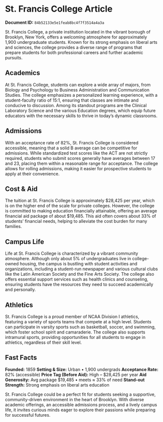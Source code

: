 # St. Francis College Article

**Document ID:** `84b52133e5e1feab8bc4f7f3514a4a3a`

St. Francis College, a private institution located in the vibrant borough of Brooklyn, New York, offers a welcoming atmosphere for approximately 1,900 undergraduate students. Known for its strong emphasis on liberal arts and sciences, the college provides a diverse range of programs that prepare students for both professional careers and further academic pursuits.

## Academics
At St. Francis College, students can explore a wide array of majors, from Biology and Psychology to Business Administration and Communication Studies. The college emphasizes a personalized learning experience, with a student-faculty ratio of 15:1, ensuring that classes are intimate and conducive to discussion. Among its standout programs are the Clinical Laboratory Science and the various Education degrees, which equip future educators with the necessary skills to thrive in today’s dynamic classrooms.

## Admissions
With an acceptance rate of 82%, St. Francis College is considered accessible, meaning that a solid B average can be competitive for admissions. While standardized test scores like the ACT are not strictly required, students who submit scores generally have averages between 17 and 23, placing them within a reasonable range for acceptance. The college allows for rolling admissions, making it easier for prospective students to apply at their convenience.

## Cost & Aid
The tuition at St. Francis College is approximately $28,425 per year, which is on the higher end of the scale for private colleges. However, the college is committed to making education financially attainable, offering an average financial aid package of about $19,485. This aid often covers about 33% of students’ financial needs, helping to alleviate the cost burden for many families.

## Campus Life
Life at St. Francis College is characterized by a vibrant community atmosphere. Although only about 5% of undergraduates live in college-owned housing, the campus is bustling with student activities and organizations, including a student-run newspaper and various cultural clubs like the Latin American Society and the Fine Arts Society. The college also offers essential support services such as health clinics and counseling, ensuring students have the resources they need to succeed academically and personally.

## Athletics
St. Francis College is a proud member of NCAA Division I athletics, featuring a variety of sports teams that compete at a high level. Students can participate in varsity sports such as basketball, soccer, and swimming, which foster school spirit and camaraderie. The college also supports intramural sports, providing opportunities for all students to engage in athletics, regardless of their skill level.

## Fast Facts
**Founded:** 1859
**Setting & Size:** Urban • 1,900 undergrads
**Acceptance Rate:** 82% (accessible)
**Price Tag (Before Aid):** High – $28,425 per year
**Aid Generosity:** Avg package $19,485 • meets ≈ 33% of need
**Stand-out Strength:** Strong emphasis on liberal arts education

St. Francis College could be a perfect fit for students seeking a supportive, community-driven environment in the heart of Brooklyn. With diverse academic offerings, an accessible admissions process, and a lively campus life, it invites curious minds eager to explore their passions while preparing for successful futures.
